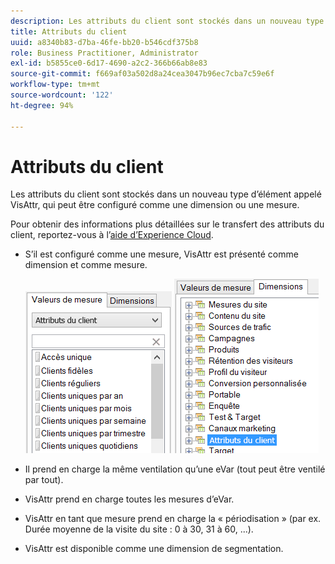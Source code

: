 ```yaml
---
description: Les attributs du client sont stockés dans un nouveau type d’élément appelé VisAttr, qui peut être configuré comme une dimension ou une mesure.
title: Attributs du client
uuid: a8340b83-d7ba-46fe-bb20-b546cdf375b8
role: Business Practitioner, Administrator
exl-id: b5855ce0-6d17-4690-a2c2-366b66ab8e83
source-git-commit: f669af03a502d8a24cea3047b96ec7cba7c59e6f
workflow-type: tm+mt
source-wordcount: '122'
ht-degree: 94%

---
```


# Attributs du client

Les attributs du client sont stockés dans un nouveau type d’élément appelé VisAttr, qui peut être configuré comme une dimension ou une mesure.

Pour obtenir des informations plus détaillées sur le transfert des attributs du client, reportez-vous à l’[aide d’Experience Cloud](https://experienceleague.adobe.com/docs/core-services/interface/customer-attributes/attributes.html).

* S’il est configuré comme une mesure, VisAttr est présenté comme dimension et comme mesure.

   ![](assets/ca_metrics.png) ![](assets/ca_dimension.png)

* Il prend en charge la même ventilation qu’une eVar (tout peut être ventilé par tout).
* VisAttr prend en charge toutes les mesures d’eVar.
* VisAttr en tant que mesure prend en charge la « périodisation » (par ex. Durée moyenne de la visite du site : 0 à 30, 31 à 60, ...).
* VisAttr est disponible comme une dimension de segmentation.
